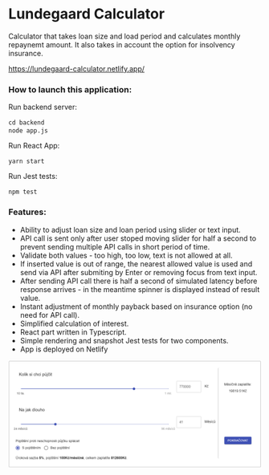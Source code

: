 # Lundegaard Calculator
Calculator that takes loan size and load period and calculates monthly repaynemt amount. It also takes in account the option for insolvency insurance.

https://lundegaard-calculator.netlify.app/

### How to launch this application:


Run backend server:

    cd backend
    node app.js


Run React App:

    yarn start

Run Jest tests:
    
    npm test


### Features:
- Ability to adjust loan size and loan period using slider or text input.
- API call is sent only after user stoped moving slider for half a second to prevent sending multiple API calls in short period of time.
- Validate both values - too high, too low, text is not allowed at all.
- If inserted value is out of range, the nearest allowed value is used and send via API after submiting by Enter or removing focus from text input.
- After sending API call there is half a second of simulated latency before response arrives - in the meantime spinner is displayed instead of result value.
- Instant adjustment of monthly payback based on insurance option (no need for API call).
- Simplified calculation of interest.
- React part written in Typescript.
- Simple rendering and snapshot Jest tests for two components.
- App is deployed on Netlify

![alt text](https://github.com/Tchomasek/Lundegaard-Calculator/blob/master/calculator_prtscr.png)
